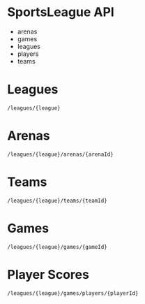# SportsLeague API

* arenas
* games
* leagues
* players
* teams

# Leagues

```
/leagues/{league}
```

# Arenas

```
/leagues/{league}/arenas/{arenaId}
```

# Teams

```
/leagues/{league}/teams/{teamId}
```

# Games

```
/leagues/{league}/games/{gameId}
```

# Player Scores

```
/leagues/{league}/games/players/{playerId}
```

